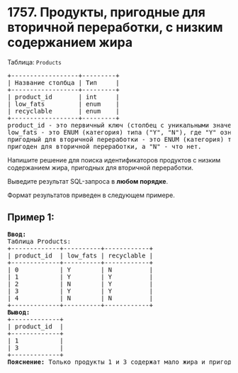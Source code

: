 # 1757. Продукты, пригодные для вторичной переработки, с низким содержанием жира
Таблица: `Products`  
<pre>
+------------------+---------+  
| Название столбца | Тип     |  
+------------------+---------+  
| product_id       | int     |  
| low_fats         | enum    |  
| recyclable       | enum    |  
+------------------+---------+  
product_id - это первичный ключ (столбец с уникальными значениями) для этой таблицы.  
low_fats - это ENUM (категория) типа ("Y", "N"), где "Y" означает, что этот продукт содержит мало жира, а "N" - нет.  
пригодный для вторичной переработки - это ENUM (категория) типов ("Y", "N"), где "Y" означает, что данный продукт 
пригоден для вторичной переработки, а "N" - что нет.
</pre>

Напишите решение для поиска идентификаторов продуктов с низким содержанием жира, пригодных для вторичной переработки.  

Выведите результат SQL-запроса в <b>любом порядке</b>.  

Формат результатов приведен в следующем примере.

## Пример 1:
<pre>
<b>Ввод:</b> 
Таблица Products:
+-------------+----------+------------+
| product_id  | low_fats | recyclable |
+-------------+----------+------------+
| 0           | Y        | N          |
| 1           | Y        | Y          |
| 2           | N        | Y          |
| 3           | Y        | Y          |
| 4           | N        | N          |
+-------------+----------+------------+
<b>Вывод:</b> 
+-------------+
| product_id  |
+-------------+
| 1           |
| 3           |
+-------------+
<b>Пояснение:</b> Только продукты 1 и 3 содержат мало жира и пригодны для вторичной переработки.
</pre>
